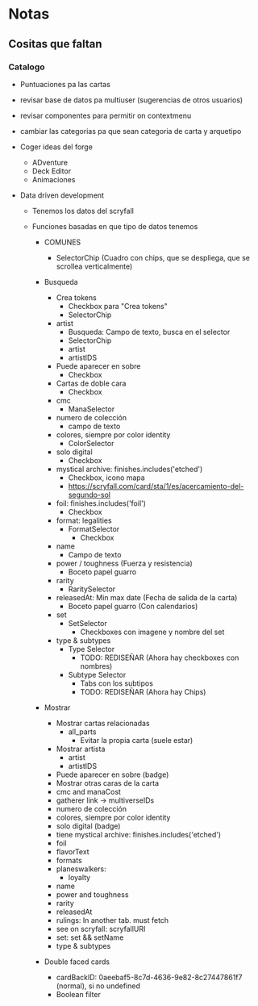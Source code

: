 # Notas

## Cositas que faltan

### Catalogo

-   Puntuaciones pa las cartas
-   revisar base de datos pa multiuser (sugerencias de otros usuarios)
-   revisar componentes para permitir on contextmenu
-   cambiar las categorias pa que sean categoria de carta y arquetipo
-   Coger ideas del forge

    -   ADventure
    -   Deck Editor
    -   Animaciones

-   Data driven development

    -   Tenemos los datos del scryfall
    -   Funciones basadas en que tipo de datos tenemos

        -   COMUNES

            -   SelectorChip (Cuadro con chips, que se despliega, que se scrollea verticalmente)

        -   Busqueda

            -   Crea tokens
                -   Checkbox para "Crea tokens"
                -   SelectorChip
            -   artist
                -   Busqueda: Campo de texto, busca en el selector
                -   SelectorChip
                -   artist
                -   artistIDS
            -   Puede aparecer en sobre
                -   Checkbox
            -   Cartas de doble cara
                -   Checkbox
            -   cmc
                -   ManaSelector
            -   numero de colección
                -   campo de texto
            -   colores, siempre por color identity
                -   ColorSelector
            -   solo digital
                -   Checkbox
            -   mystical archive: finishes.includes('etched')
                -   Checkbox, icono mapa
                -   https://scryfall.com/card/sta/1/es/acercamiento-del-segundo-sol
            -   foil: finishes.includes('foil')
                -   Checkbox
            -   format: legalities
                -   FormatSelector
                    -   Checkbox
            -   name
                -   Campo de texto
            -   power / toughness (Fuerza y resistencia)
                -   Boceto papel guarro
            -   rarity
                -   RaritySelector
            -   releasedAt: Min max date (Fecha de salida de la carta)
                -   Boceto papel guarro (Con calendarios)
            -   set
                -   SetSelector
                    -   Checkboxes con imagene y nombre del set
            -   type & subtypes
                -   Type Selector
                    -   TODO: REDISEÑAR (Ahora hay checkboxes con nombres)
                -   Subtype Selector
                    -   Tabs con los subtipos
                    -   TODO: REDISEÑAR (Ahora hay Chips)

        -   Mostrar

            -   Mostrar cartas relacionadas
                -   all_parts
                    -   Evitar la propia carta (suele estar)
            -   Mostrar artista
                -   artist
                -   artistIDS
            -   Puede aparecer en sobre (badge)
            -   Mostrar otras caras de la carta
            -   cmc and manaCost
            -   gatherer link -> multiverseIDs
            -   numero de colección
            -   colores, siempre por color identity
            -   solo digital (badge)
            -   tiene mystical archive: finishes.includes('etched')
            -   foil
            -   flavorText
            -   formats
            -   planeswalkers:
                -   loyalty
            -   name
            -   power and toughness
            -   rarity
            -   releasedAt
            -   rulings: In another tab. must fetch
            -   see on scryfall: scryfallURI
            -   set: set && setName
            -   type & subtypes

        -   Double faced cards
            -   cardBackID: 0aeebaf5-8c7d-4636-9e82-8c27447861f7 (normal), si no undefined
            -   Boolean filter
